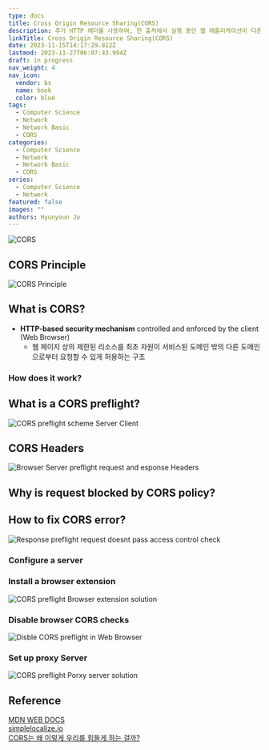 ```yaml
---
type: docs
title: Cross Origin Resource Sharing(CORS)
description: 추가 HTTP 헤더를 사용하여, 한 출처에서 실행 중인 웹 애플리케이션이 다른 출처의 선택한 자원에 접근할 수 있는 권한을 부여하도록 브라우저에 알려주는 체제
linkTitle: Cross Origin Resource Sharing(CORS)
date: 2023-11-15T14:17:29.812Z
lastmod: 2023-11-27T06:07:43.994Z
draft: in progress
nav_weight: 4
nav_icon:
  vendor: bs
  name: book
  color: blue
tags:
  - Computer Science
  - Network
  - Network Basic
  - CORS
categories:
  - Computer Science
  - Network
  - Network Basic
  - CORS
series:
  - Computer Science
  - Network
featured: false
images: ""
authors: Hyunyoun Jo
---
```


![CORS](/computer-science/cors.png?width=1024px#center "https://securityzines.com/flyers/cors.html")

## CORS Principle

![CORS Principle](/computer-science/cors_principle.png?width=1024px#center "https://medium.com/@jiri.caga/issue-call-put-method-on-rest-api-write-in-spring-framework-cross-origin-request-blocked-c68f9390b9b1")

## What is CORS?

- **HTTP-based security mechanism** controlled and enforced by the client (Web Browser)
  - 웹 페이지 상의 제한된 리소스를 최초 자원이 서비스된 도메인 밖의 다른 도메인으로부터 요청할 수 있게 허용하는 구조

### How does it work?

## What is a CORS preflight?

![CORS preflight scheme Server Client](/computer-science/cors-preflight-scheme-server-client.jpg?width=768px#center)

## CORS Headers

![Browser Server preflight request and esponse Headers](/computer-science/browser-server-preflight-request-and-response-headers.jpg?width=768px#center "https://simplelocalize.io/blog/posts/what-is-cors/")

## Why is request blocked by CORS policy?

## How to fix CORS error?

![Response preflight request doesnt pass access control check](/computer-science/response-preflight-request-doesnt-pass-access-control-check.jpg?width=768px#center "https://simplelocalize.io/blog/posts/what-is-cors/")

### Configure a server

### Install a browser extension

![CORS preflight Browser extension solution](/computer-science/cors-preflight-browser-extension-solution.jpg?width=768px#center "https://simplelocalize.io/blog/posts/what-is-cors/")

### Disable browser CORS checks

![Disble CORS preflight in Web Browser](/computer-science/disabled-cors-preflight-in-web-browser.jpg?width=768px#center "https://simplelocalize.io/blog/posts/what-is-cors/")

### Set up proxy Server

![CORS preflight Porxy server solution](/computer-science/cors-preflight-proxy-server-solution.jpg?width=768px#center "https://simplelocalize.io/blog/posts/what-is-cors/")

## Reference

[MDN WEB DOCS](https://developer.mozilla.org/ko/docs/Web/HTTP/CORS)  
[simplelocalize.io](https://simplelocalize.io/blog/posts/what-is-cors/)  
[CORS는 왜 이렇게 우리를 힘들게 하는 걸까?](https://yozm.wishket.com/magazine/detail/1225/)
